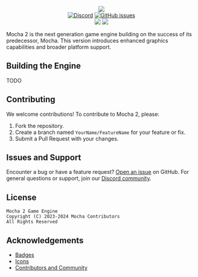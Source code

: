 <p align="center">
    <img src="https://github.com/mocha-engine/mocha2/assets/12881812/21c0706a-9aee-4214-8a70-02d30279f441" />
    <br>
    <a href="https://discord.gg/brHSFvq4"><img alt="Discord" src="https://img.shields.io/discord/1051715074043150336"></a>
    <a href="https://github.com/mocha-engine/mocha2/issues"><img alt="GitHub issues" src="https://img.shields.io/github/issues/mocha-engine/mocha2"></a>
    <br>
    <img src="https://github.com/mocha-engine/mocha2/actions/workflows/ci.yml/badge.svg" />
    <img src="https://github.com/mocha-engine/mocha2/actions/workflows/ci-linux.yml/badge.svg" />
</p>

Mocha 2 is the next generation game engine building on the success of its predecessor, Mocha. This version introduces enhanced graphics capabilities and broader platform support.

## Building the Engine

TODO

## Contributing

We welcome contributions! To contribute to Mocha 2, please:

1. Fork the repository.
2. Create a branch named `YourName/FeatureName` for your feature or fix.
3. Submit a Pull Request with your changes.

## Issues and Support

Encounter a bug or have a feature request? [Open an issue](https://github.com/mocha-engine/mocha2/issues/new) on GitHub. For general questions or support, join our [Discord community](https://discord.gg/mocha2).

## License

```
Mocha 2 Game Engine
Copyright (C) 2023-2024 Mocha Contributors
All Rights Reserved
```

## Acknowledgements
* [Badges](https://shields.io)
* [Icons](https://www.flaticon.com/)
* [Contributors and Community](https://github.com/mocha-engine/mocha2/graphs/contributors)
